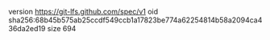 version https://git-lfs.github.com/spec/v1
oid sha256:68b45b575ab25ccdf549ccb1a17823be774a62254814b58a2094ca436da2ed19
size 694
